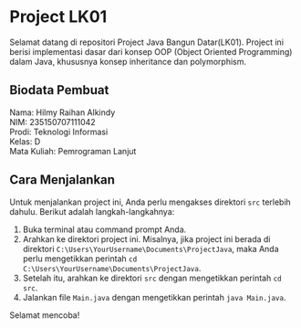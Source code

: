 # Project LK01
Selamat datang di repositori Project Java Bangun Datar(LK01). Project ini berisi implementasi dasar dari konsep OOP (Object Oriented Programming) dalam Java, khususnya konsep inheritance dan polymorphism.

## Biodata Pembuat

Nama: Hilmy Raihan Alkindy  
NIM: 235150707111042  
Prodi: Teknologi Informasi  
Kelas: D  
Mata Kuliah: Pemrograman Lanjut

## Cara Menjalankan

Untuk menjalankan project ini, Anda perlu mengakses direktori `src` terlebih dahulu. Berikut adalah langkah-langkahnya:

1. Buka terminal atau command prompt Anda.
2. Arahkan ke direktori project ini. Misalnya, jika project ini berada di direktori `C:\Users\YourUsername\Documents\ProjectJava`, maka Anda perlu mengetikkan perintah `cd C:\Users\YourUsername\Documents\ProjectJava`.
3. Setelah itu, arahkan ke direktori `src` dengan mengetikkan perintah `cd src`.
4. Jalankan file `Main.java` dengan mengetikkan perintah `java Main.java`.

Selamat mencoba!